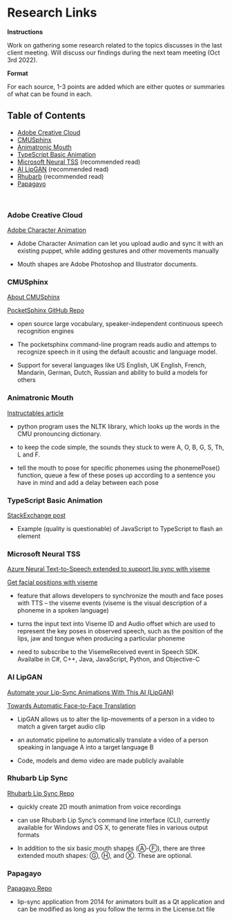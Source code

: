 # Research Links

**Instructions**

Work on gathering some research related to the topics discusses in the last client meeting. Will discuss our findings during the next team meeting (Oct 3rd 2022).

**Format**

For each source, 1-3 points are added which are either quotes or summaries of what can be found in each.

## Table of Contents

- [Adobe Creative Cloud](#adobe-creative-cloud)
- [CMUSphinx](#cmusphinx)
- [Animatronic Mouth](#animatronic-mouth)
- [TypeScript Basic Animation](#typescript-basic-animation)
- [Microsoft Neural TSS](#microsoft-neural-tss) (recommended read)
- [AI LipGAN](#ai-lipgan) (recommended read)
- [Rhubarb](#rhubarb-lip-sync) (recommended read)
- [Papagayo]()

<br>

### Adobe Creative Cloud

[Adobe Character Animation](https://www.adobe.com/creativecloud/video/discover/animation-lip-sync.html)

- Adobe Character Animation can let you upload audio and sync it with an existing puppet, while adding gestures and other movements manually

- Mouth shapes are Adobe Photoshop and Illustrator documents.

### CMUSphinx

[About CMUSphinx](https://cmusphinx.github.io/wiki/about/)

[PocketSphinx GitHub Repo](https://github.com/cmusphinx/pocketsphinx)

- open source large vocabulary, speaker-independent continuous speech recognition engines

- The pocketsphinx command-line program reads audio and attemps to recognize speech in it using the default acoustic and language model.

- Support for several languages like US English, UK English, French, Mandarin, German, Dutch, Russian and ability to build a models for others

### Animatronic Mouth

[Instructables article](https://www.instructables.com/Simple-Animatronic-Mouth-Using-3D-Printing-Arduino/#:~:text=of%20mouth%20poses.-,Setup,-In%20order%20to)

- python program uses the NLTK library, which looks up the words in the CMU pronouncing dictionary.

- to keep the code simple, the sounds they stuck to were A, O, B, G, S, Th, L and F. 

- tell the mouth to pose for specific phonemes using the phonemePose() function, queue a few of these poses up according to a sentence you have in mind and add a delay between each pose

### TypeScript Basic Animation

[StackExchange post](https://codereview.stackexchange.com/questions/124634/basic-animation-in-typescript)

- Example (quality is questionable) of JavaScript to TypeScript to flash an element

### Microsoft Neural TSS

[Azure Neural Text-to-Speech extended to support lip sync with viseme](https://techcommunity.microsoft.com/t5/ai-cognitive-services-blog/azure-neural-text-to-speech-extended-to-support-lip-sync-with/ba-p/2356748)

[Get facial positions with viseme](https://learn.microsoft.com/en-us/azure/cognitive-services/speech-service/how-to-speech-synthesis-viseme?pivots=programming-language-python&tabs=visemeid)

- feature that allows developers to synchronize the mouth and face poses with TTS – the viseme events (viseme is the visual description of a phoneme in a spoken language)

- turns the input text into Viseme ID and Audio offset which are used to represent the key poses in observed speech, such as the position of the lips, jaw and tongue when producing a particular phoneme

- need to subscribe to the VisemeReceived event in Speech SDK. Availalbe in C#, C++, Java, JavaScript, Python, and Objective-C

### AI LipGAN

[Automate your Lip-Sync Animations With This AI (LipGAN)](https://medium.com/deepgamingai/automate-your-lip-sync-animations-with-this-ai-lipgan-ad35551ae62d)

[Towards Automatic Face-to-Face Translation](https://doi.org/10.1145/3343031.3351066)

- LipGAN allows us to alter the lip-movements of a person in a video to match a given target audio clip

- an automatic pipeline to automatically translate a video of a person speaking in language A into a target language B

- Code, models and demo video are made publicly available

### Rhubarb Lip Sync

[Rhubarb Lip Sync Repo](https://github.com/DanielSWolf/rhubarb-lip-sync)

- quickly create 2D mouth animation from voice recordings

- can use Rhubarb Lip Sync’s command line interface (CLI), currently available for Windows and OS X, to generate files in various output formats

- In addition to the six basic mouth shapes (Ⓐ-Ⓕ), there are three extended mouth shapes: Ⓖ, Ⓗ, and Ⓧ. These are optional.

### Papagayo

[Papagayo Repo](https://github.com/nishad/Papagayo)

- lip-sync application from 2014 for animators built as a Qt application and can be modified as long as you follow the terms in the License.txt file